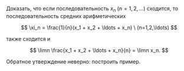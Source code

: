 Доказать, что если последовательность $x_n \ (n=1,2,\ldots)$ сходится, то последовательность средних арифметических

$$ \xi_n = \frac{1}{n}(x_1 + x_2 + \ldots + x_n) \ (n=1,2,\ldots) $$

также сходится и

$$ \limn \frac{x_1 + x_2 + \ldots + x_n}{n} = \limn x_n. $$

Обратное утверждение неверно: построить пример.